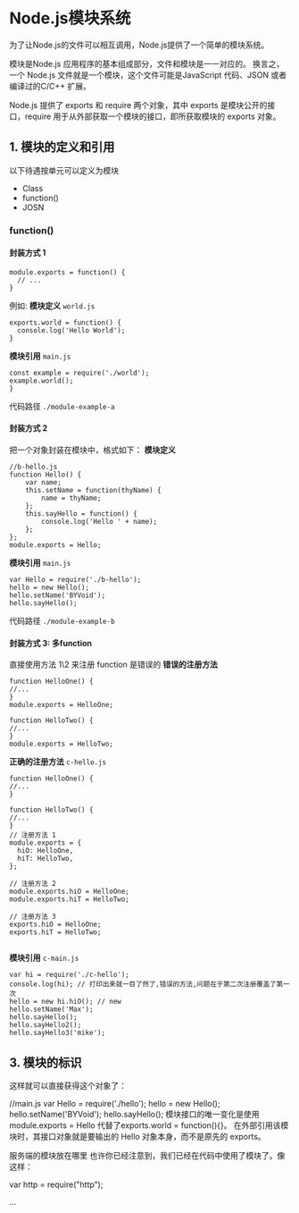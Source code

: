 # Node.js模块系统

为了让Node.js的文件可以相互调用，Node.js提供了一个简单的模块系统。

模块是Node.js 应用程序的基本组成部分，文件和模块是一一对应的。
换言之，一个 Node.js 文件就是一个模块，这个文件可能是JavaScript 代码、JSON 或者编译过的C/C++ 扩展。

Node.js 提供了 exports 和 require 两个对象，其中 exports 是模块公开的接口，require 用于从外部获取一个模块的接口，即所获取模块的 exports 对象。

## 1. 模块的定义和引用

以下待遇按单元可以定义为模块

- Class
- function()
- JOSN

### function()

#### 封装方式 1

```JS
module.exports = function() {
  // ...
}
```

例如:
**模块定义**
`world.js`

```JS
exports.world = function() {
  console.log('Hello World');
}
```

**模块引用**
`main.js`

```JS
const example = require('./world');
example.world();
}
```

代码路径
`./module-example-a`

#### 封装方式 2

把一个对象封装在模块中，格式如下：
**模块定义**

```JS
//b-hello.js 
function Hello() { 
    var name; 
    this.setName = function(thyName) { 
        name = thyName; 
    }; 
    this.sayHello = function() { 
        console.log('Hello ' + name); 
    }; 
}; 
module.exports = Hello;
```

**模块引用**
`main.js`

```JS
var Hello = require('./b-hello'); 
hello = new Hello(); 
hello.setName('BYVoid'); 
hello.sayHello(); 

```

代码路径
`./module-example-b`


#### 封装方式 3: 多function

直接使用方法 1\2 来注册 function 是错误的
**错误的注册方法**

```JS
function HelloOne() {
//...
}
module.exports = HelloOne;

function HelloTwo() {
//...
}
module.exports = HelloTwo;
```

**正确的注册方法**
`c-hello.js`

```JS
function HelloOne() {
//...
}

function HelloTwo() {
//...
}
// 注册方法 1
module.exports = {
  hiO: HelloOne,
  hiT: HelloTwo,
};

// 注册方法 2
module.exports.hiO = HelloOne;
module.exports.hiT = HelloTwo;

// 注册方法 3
exports.hiO = HelloOne;
exports.hiT = HelloTwo;
 
```

**模块引用**
`c-main.js`

```JS
var hi = require('./c-hello');
console.log(hi); // 打印出来就一目了然了,错误的方法,问题在于第二次注册覆盖了第一次
hello = new hi.hiO(); // new 
hello.setName('Max');
hello.sayHello();
hello.sayHello2();
hello.sayHello3('mike');

```


## 3. 模块的标识




这样就可以直接获得这个对象了：

//main.js 
var Hello = require('./hello'); 
hello = new Hello(); 
hello.setName('BYVoid'); 
hello.sayHello(); 
模块接口的唯一变化是使用 module.exports = Hello 代替了exports.world = function(){}。 在外部引用该模块时，其接口对象就是要输出的 Hello 对象本身，而不是原先的 exports。

服务端的模块放在哪里
也许你已经注意到，我们已经在代码中使用了模块了。像这样：

var http = require("http");

...
